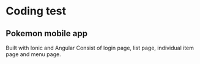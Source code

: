# Coding test
## Pokemon mobile app

Built with Ionic and Angular
Consist of login page, list page, individual item page and menu page. 
